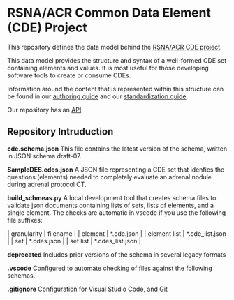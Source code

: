 # RSNA/ACR Common Data Element (CDE) Project

This repository defines the data model behind the [RSNA/ACR CDE project](https://radelement.org).

This data model provides the structure and syntax of a well-formed CDE set containing elements and values. It is most useful for those developing software tools to create or consume CDEs. 

Information around the content that is represented within this structure can be found in our [authoring guide](https://radelement.org/about/guides/authoring) and our [standardization guide](https://radelement.org/about/guides/standardization). 

Our repository has an [API](https://radelement.org/about/docs)

## Repository Intruduction
**cde.schema.json**
This file contains the latest version of the schema, written in JSON schema draft-07. 

**SampleDES.cdes.json**
A JSON file representing a CDE set that idenfies the questions (elements) needed to completely evaluate an adrenal nodule during adrenal protocol CT.

**build_schmeas.py**
A local development tool that creates schema files to validate json documents containing lists of sets, lists of elements, and a single element. The checks are automatic in vscode if you use the following file suffixes:

| granularity  | filename         |
| element      | *.cde.json       |
| element list | *.cde_list.json  |
| set          | *.cdes.json      |
| set list     | *.cdes_list.json |

**deprecated**
Includes prior versions of the schema in several legacy formats

**.vscode**
Configured to automate checking of files against the following schemas.

**.gitignore**
Configuration for Visual Studio Code, and Git